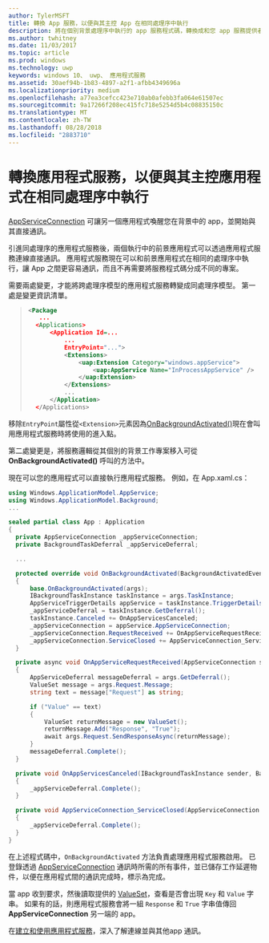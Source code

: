 ```yaml
---
author: TylerMSFT
title: 轉換 App 服務，以便與其主控 App 在相同處理序中執行
description: 將在個別背景處理序中執行的 app 服務程式碼，轉換成和您 app 服務提供者在相同處理序內執行的程式碼。
ms.author: twhitney
ms.date: 11/03/2017
ms.topic: article
ms.prod: windows
ms.technology: uwp
keywords: windows 10、 uwp、 應用程式服務
ms.assetid: 30aef94b-1b83-4897-a2f1-afbb4349696a
ms.localizationpriority: medium
ms.openlocfilehash: a77ea3cefcc423e710ab0afebb3fa064e61507ec
ms.sourcegitcommit: 9a17266f208ec415fc718e5254d5b4c08835150c
ms.translationtype: MT
ms.contentlocale: zh-TW
ms.lasthandoff: 08/28/2018
ms.locfileid: "2883710"
---
```

# <a name="convert-an-app-service-to-run-in-the-same-process-as-its-host-app"></a>轉換應用程式服務，以便與其主控應用程式在相同處理序中執行

[AppServiceConnection](https://msdn.microsoft.com/library/windows/apps/windows.applicationmodel.appservice.appserviceconnection.aspx) 可讓另一個應用程式喚醒您在背景中的 app，並開始與其直接通訊。

引進同處理序的應用程式服務後，兩個執行中的前景應用程式可以透過應用程式服務連線直接通訊。 應用程式服務現在可以和前景應用程式在相同的處理序中執行，讓 App 之間更容易通訊，而且不再需要將服務程式碼分成不同的專案。

需要兩處變更，才能將跨處理序模型的應用程式服務轉變成同處理序模型。 第一處是變更資訊清單。

> ```xml
> <Package
>    ...
>   <Applications>
>       <Application Id=...
>           ...
>           EntryPoint="...">
>           <Extensions>
>               <uap:Extension Category="windows.appService">
>                   <uap:AppService Name="InProcessAppService" />
>               </uap:Extension>
>           </Extensions>
>           ...
>       </Application>
>   </Applications>
> ```

移除`EntryPoint`屬性從`<Extension>`元素因為[OnBackgroundActivated()](https://msdn.microsoft.com/library/windows/apps/windows.ui.xaml.application.onbackgroundactivated.aspx)現在會叫用應用程式服務時將使用的進入點。

第二處變更是，將服務邏輯從其個別的背景工作專案移入可從 **OnBackgroundActivated()** 呼叫的方法中。

現在可以您的應用程式可以直接執行應用程式服務。 例如，在 App.xaml.cs：

``` cs
using Windows.ApplicationModel.AppService;
using Windows.ApplicationModel.Background;
...

sealed partial class App : Application
{
  private AppServiceConnection _appServiceConnection;
  private BackgroundTaskDeferral _appServiceDeferral;

  ...

  protected override void OnBackgroundActivated(BackgroundActivatedEventArgs args)
  {
      base.OnBackgroundActivated(args);
      IBackgroundTaskInstance taskInstance = args.TaskInstance;
      AppServiceTriggerDetails appService = taskInstance.TriggerDetails as AppServiceTriggerDetails;
      _appServiceDeferral = taskInstance.GetDeferral();
      taskInstance.Canceled += OnAppServicesCanceled;
      _appServiceConnection = appService.AppServiceConnection;
      _appServiceConnection.RequestReceived += OnAppServiceRequestReceived;
      _appServiceConnection.ServiceClosed += AppServiceConnection_ServiceClosed;
  }

  private async void OnAppServiceRequestReceived(AppServiceConnection sender, AppServiceRequestReceivedEventArgs args)
  {
      AppServiceDeferral messageDeferral = args.GetDeferral();
      ValueSet message = args.Request.Message;
      string text = message["Request"] as string;

      if ("Value" == text)
      {
          ValueSet returnMessage = new ValueSet();
          returnMessage.Add("Response", "True");
          await args.Request.SendResponseAsync(returnMessage);
      }
      messageDeferral.Complete();
  }

  private void OnAppServicesCanceled(IBackgroundTaskInstance sender, BackgroundTaskCancellationReason reason)
  {
      _appServiceDeferral.Complete();
  }

  private void AppServiceConnection_ServiceClosed(AppServiceConnection sender, AppServiceClosedEventArgs args)
  {
      _appServiceDeferral.Complete();
  }
}
```

在上述程式碼中，`OnBackgroundActivated` 方法負責處理應用程式服務啟用。 已登錄透過 [AppServiceConnection](https://msdn.microsoft.com/library/windows/apps/windows.applicationmodel.appservice.appserviceconnection.aspx) 通訊時所需的所有事件，並已儲存工作延遲物件，以便在應用程式間的通訊完成時，標示為完成。

當 app 收到要求，然後讀取提供的 [ValueSet](https://msdn.microsoft.com/library/windows/apps/windows.foundation.collections.valueset.aspx)，查看是否會出現 `Key` 和 `Value` 字串。 如果有的話，則應用程式服務會將一組 `Response` 和 `True` 字串值傳回 **AppServiceConnection** 另一端的 app。

在[建立和使用應用程式服務](https://msdn.microsoft.com/windows/uwp/launch-resume/how-to-create-and-consume-an-app-service?f=255&MSPPError=-2147217396)，深入了解連線並與其他app 通訊。
